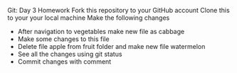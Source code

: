 Git: Day 3 Homework
Fork this repository to your GitHub account 
Clone this to your your local machine
Make the following changes
- After navigation to vegetables make new file as cabbage
- Make some changes to this file
- Delete file apple from fruit folder and make new file watermelon
- See all the changes using git status
- Commit changes with comment

